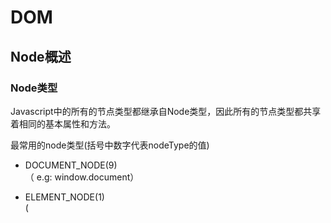 # DOM

## Node概述

### Node类型

Javascript中的所有的节点类型都继承自Node类型，因此所有的节点类型都共享着相同的基本属性和方法。

最常用的node类型(括号中数字代表nodeType的值)

* DOCUMENT_NODE(9)         
  （  e.g:   window.document）

* ELEMENT_NODE(1)                
  (<body> <a> <p> <script> <html> <h1>...)

* ATTRIBUTE_NODE(2)         
  (class="funEdges")

* TEXT_NODE(3)            
  (lorem………...)

* DOCEMENT_FRAGMENT_NODE (11)       
  (document.createDocumentFragment())

* DOCUMENT_TYPE_NODE (10)              
  (<!DOCTYPE html>)

### 浏览器中常用node接口（objects或者constructor函数）的继承模型

**A  <  B**代表 B继承A 

* Object  <  Node  <  Element  <  HTMLElement  <  (HTML*Element)
* Object  <  Node  <  Attr(在DOM 4中被废弃)
* Object  <  Node  <  CharacterData  <  Text
* Object  <  Node  <  Document  <  HTMLDocument
* Object  <  Node  <  DocumentFragment

**Node其实仅仅是一个Js中的构造函数，所以从逻辑上说Node继承于Object.prototype**

### Node中常用的属性和方法（会被所有的node对象继承）

**Node Properties:**

* childNodes
* firstChild
* lastChild
* nextSibling
* nodeName
* nodeType
* nodeValue
* parentNode
* previousSibling

**Node Methods:**

* appendChild()
* cloneNode()
* compareDocumentPosition()
* contains()
* hasChildNodes()
* insertBefore()
* isEqualNode()
* removeChild()
* replaceChild()

**Document Methods:**

* document.createElement()
* document.createTextNode()

**HTML * Element Properties:**

- innerHTML
- outerHTML
- textContent
- innerText
- outerText
- firstElementChild
- lastElementChild
- nextElementChild
- previousElementChild
- children

HTML element Methods:

- insertAdjacentHTML()

## 代码目录结构

### Charpter1

[创建元素和文本节点](./Charpter01/demo01)


